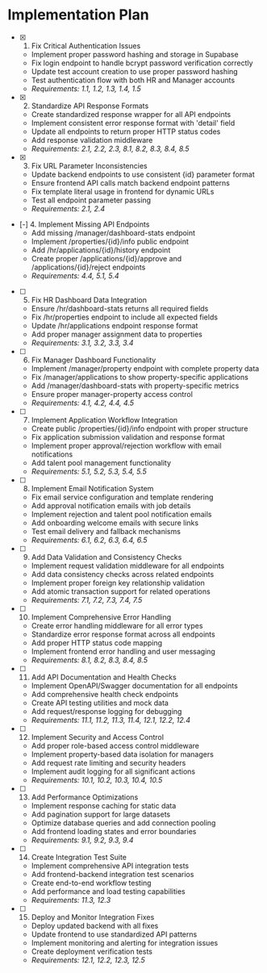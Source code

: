 # Implementation Plan

- [x] 1. Fix Critical Authentication Issues
  - Implement proper password hashing and storage in Supabase
  - Fix login endpoint to handle bcrypt password verification correctly
  - Update test account creation to use proper password hashing
  - Test authentication flow with both HR and Manager accounts
  - _Requirements: 1.1, 1.2, 1.3, 1.4, 1.5_

- [x] 2. Standardize API Response Formats
  - Create standardized response wrapper for all API endpoints
  - Implement consistent error response format with 'detail' field
  - Update all endpoints to return proper HTTP status codes
  - Add response validation middleware
  - _Requirements: 2.1, 2.2, 2.3, 8.1, 8.2, 8.3, 8.4, 8.5_

- [x] 3. Fix URL Parameter Inconsistencies
  - Update backend endpoints to use consistent {id} parameter format
  - Ensure frontend API calls match backend endpoint patterns
  - Fix template literal usage in frontend for dynamic URLs
  - Test all endpoint parameter passing
  - _Requirements: 2.1, 2.4_

- [-] 4. Implement Missing API Endpoints
  - Add missing /manager/dashboard-stats endpoint
  - Implement /properties/{id}/info public endpoint
  - Add /hr/applications/{id}/history endpoint
  - Create proper /applications/{id}/approve and /applications/{id}/reject endpoints
  - _Requirements: 4.4, 5.1, 5.4_

- [ ] 5. Fix HR Dashboard Data Integration
  - Ensure /hr/dashboard-stats returns all required fields
  - Fix /hr/properties endpoint to include all expected fields
  - Update /hr/applications endpoint response format
  - Add proper manager assignment data to properties
  - _Requirements: 3.1, 3.2, 3.3, 3.4_

- [ ] 6. Fix Manager Dashboard Functionality
  - Implement /manager/property endpoint with complete property data
  - Fix /manager/applications to show property-specific applications
  - Add /manager/dashboard-stats with property-specific metrics
  - Ensure proper manager-property access control
  - _Requirements: 4.1, 4.2, 4.4, 4.5_

- [ ] 7. Implement Application Workflow Integration
  - Create public /properties/{id}/info endpoint with proper structure
  - Fix application submission validation and response format
  - Implement proper approval/rejection workflow with email notifications
  - Add talent pool management functionality
  - _Requirements: 5.1, 5.2, 5.3, 5.4, 5.5_

- [ ] 8. Implement Email Notification System
  - Fix email service configuration and template rendering
  - Add approval notification emails with job details
  - Implement rejection and talent pool notification emails
  - Add onboarding welcome emails with secure links
  - Test email delivery and fallback mechanisms
  - _Requirements: 6.1, 6.2, 6.3, 6.4, 6.5_

- [ ] 9. Add Data Validation and Consistency Checks
  - Implement request validation middleware for all endpoints
  - Add data consistency checks across related endpoints
  - Implement proper foreign key relationship validation
  - Add atomic transaction support for related operations
  - _Requirements: 7.1, 7.2, 7.3, 7.4, 7.5_

- [ ] 10. Implement Comprehensive Error Handling
  - Create error handling middleware for all error types
  - Standardize error response format across all endpoints
  - Add proper HTTP status code mapping
  - Implement frontend error handling and user messaging
  - _Requirements: 8.1, 8.2, 8.3, 8.4, 8.5_

- [ ] 11. Add API Documentation and Health Checks
  - Implement OpenAPI/Swagger documentation for all endpoints
  - Add comprehensive health check endpoints
  - Create API testing utilities and mock data
  - Add request/response logging for debugging
  - _Requirements: 11.1, 11.2, 11.3, 11.4, 12.1, 12.2, 12.4_

- [ ] 12. Implement Security and Access Control
  - Add proper role-based access control middleware
  - Implement property-based data isolation for managers
  - Add request rate limiting and security headers
  - Implement audit logging for all significant actions
  - _Requirements: 10.1, 10.2, 10.3, 10.4, 10.5_

- [ ] 13. Add Performance Optimizations
  - Implement response caching for static data
  - Add pagination support for large datasets
  - Optimize database queries and add connection pooling
  - Add frontend loading states and error boundaries
  - _Requirements: 9.1, 9.2, 9.3, 9.4_

- [ ] 14. Create Integration Test Suite
  - Implement comprehensive API integration tests
  - Add frontend-backend integration test scenarios
  - Create end-to-end workflow testing
  - Add performance and load testing capabilities
  - _Requirements: 11.3, 12.3_

- [ ] 15. Deploy and Monitor Integration Fixes
  - Deploy updated backend with all fixes
  - Update frontend to use standardized API patterns
  - Implement monitoring and alerting for integration issues
  - Create deployment verification tests
  - _Requirements: 12.1, 12.2, 12.3, 12.5_